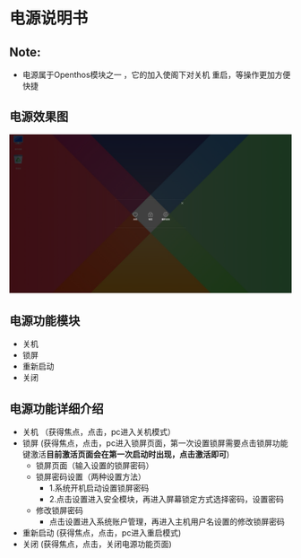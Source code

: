 # 电源说明书

## Note:
  - 电源属于Openthos模块之一 ，它的加入使阁下对关机 重启，等操作更加方便快捷

## 电源效果图
![](pic/guanji/shutdown.png)

## 电源功能模块
  - 关机
  - 锁屏
  - 重新启动
  - 关闭

## 电源功能详细介绍
  - 关机 （获得焦点，点击，pc进入关机模式）
  - 锁屏  (获得焦点，点击，pc进入锁屏页面，第一次设置锁屏需要点击锁屏功能键激活**目前激活页面会在第一次启动时出现，点击激活即可**)
    - 锁屏页面（输入设置的锁屏密码）
    - 锁屏密码设置（两种设置方法）
      - 1.系统开机启动设置锁屏密码
      - 2.点击设置进入安全模块，再进入屏幕锁定方式选择密码，设置密码
    - 修改锁屏密码
      - 点击设置进入系统账户管理，再进入主机用户名设置的修改锁屏密码
  - 重新启动 (获得焦点，点击，pc进入重启模式)
  - 关闭 (获得焦点，点击，关闭电源功能页面)

